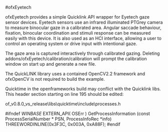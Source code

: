 #ofxEyetech

ofxEyetech provides a simple Quicklink API wrapper for Eyetech gaze sensor devices. Eyetech sensors use an infrared illuminated PTGrey camera to measure binocular gaze in a calibrated area. Angular saccade behaviour, fixation, binocular coordination and stimuli response can be measured easily with this device. It is also used as an HCI interface, allowing a user to control an operating system or drive input with intentional gaze.

The gaze area is captured interactively through calibrated gazing. Deleting addons/ofxEyetech/calibration/calibration will prompt the calibration window on start up and generate a new file.

The QuickLINK library uses a contained OpenCV2.2 framework and ofxOpenCV is not required to build the example.

Quicktime in the openframeworks build may conflict with the Quicklink libs. This header section starting on line 195 should be edited: 

of_v0.8.0_vs_release\libs\quicktime\include\processes.h

#ifndef _WINBASE_
EXTERN_API( OSErr )
GetProcessInformation           (const ProcessSerialNumber * PSN, ProcessInfoRec *info)     THREEWORDINLINE(0x3F3C, 0x003A, 0xA88F);
#endif
